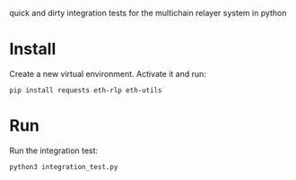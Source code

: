 quick and dirty integration tests for the multichain relayer system in python

# Install
Create a new virtual environment. Activate it and run: 
```shell
pip install requests eth-rlp eth-utils
```

# Run
Run the integration test:
```shell
python3 integration_test.py
```